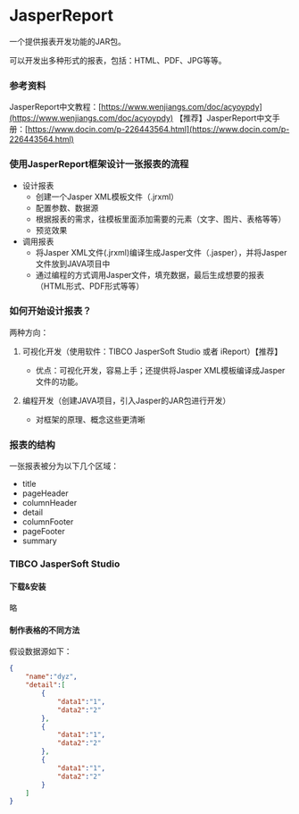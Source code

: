 # JasperReport 

一个提供报表开发功能的JAR包。

可以开发出多种形式的报表，包括：HTML、PDF、JPG等等。


### 参考资料

JasperReport中文教程：[https://www.wenjiangs.com/doc/acyoypdy](https://www.wenjiangs.com/doc/acyoypdy)
【推荐】JasperReport中文手册：[https://www.docin.com/p-226443564.html](https://www.docin.com/p-226443564.html)


### 使用JasperReport框架设计一张报表的流程

* 设计报表
    * 创建一个Jasper XML模板文件（.jrxml）
    * 配置参数、数据源
    * 根据报表的需求，往模板里面添加需要的元素（文字、图片、表格等等）
    * 预览效果
* 调用报表
    * 将Jasper XML文件(.jrxml)编译生成Jasper文件（.jasper），并将Jasper文件放到JAVA项目中
    * 通过编程的方式调用Jasper文件，填充数据，最后生成想要的报表（HTML形式、PDF形式等等）


### 如何开始设计报表？

两种方向：
1. 可视化开发（使用软件：TIBCO JasperSoft Studio 或者 iReport）【推荐】
    * 优点：可视化开发，容易上手；还提供将Jasper XML模板编译成Jasper文件的功能。

2. 编程开发（创建JAVA项目，引入Jasper的JAR包进行开发）
    * 对框架的原理、概念这些更清晰


### 报表的结构

一张报表被分为以下几个区域：

* title
* pageHeader
* columnHeader
* detail
* columnFooter
* pageFooter
* summary


### TIBCO JasperSoft Studio

#### 下载&安装
略

#### 制作表格的不同方法
假设数据源如下：
```json
{
    "name":"dyz",
    "detail":[
        {
            "data1":"1",
            "data2":"2"
        },
        {
            "data1":"1",
            "data2":"2"
        },
        {
            "data1":"1",
            "data2":"2"
        }
    ]
}
```




